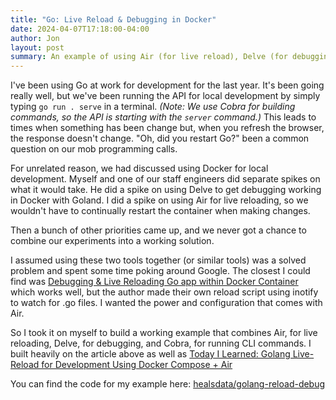 ```yaml
---
title: "Go: Live Reload & Debugging in Docker"
date: 2024-04-07T17:18:00-04:00
author: Jon
layout: post
summary: An example of using Air (for live reload), Delve (for debugging), and Cobra (for CLI commands) together in Docker for local development.
---
```


I've been using Go at work for development for the last year. It's been going really well, but we've been running the API
for local development by simply typing ```go run . serve``` in a terminal. *(Note: We use Cobra for building commands, so
the API is starting with the `server` command.)* This leads to times when something has been change but, when you refresh
the browser, the response doesn't change. "Oh, did you restart Go?" been a common question on our mob programming calls.

For unrelated reason, we had discussed using Docker for local development. Myself and one of our staff engineers did separate 
spikes on what it would take. He did a spike on using Delve to get debugging working in Docker with Goland. I did a spike
on using Air for live reloading, so we wouldn't have to continually restart the container when making changes.

Then a bunch of other priorities came up, and we never got a chance to combine our experiments into a working solution.

I assumed using these two tools together (or similar tools) was a solved problem and spent some time poking around Google.
The closest I could find was [Debugging & Live Reloading Go app within Docker Container](https://medium.com/@hananrok/debugging-hot-reloading-go-app-within-docker-container-b44d2929e8bd)
which works well, but the author made their own reload script using inotify to watch for .go files. I wanted the power
and configuration that comes with Air.

So I took it on myself to build a working example that combines Air, for live reloading, Delve, for debugging, and 
Cobra, for running CLI commands. I built heavily on the article above as well as [Today I Learned: Golang Live-Reload for Development Using Docker Compose + Air](https://medium.easyread.co/today-i-learned-golang-live-reload-for-development-using-docker-compose-air-ecc688ee076)

You can find the code for my example here: [healsdata/golang-reload-debug](https://github.com/healsdata/golang-reload-debug)


